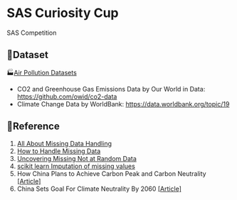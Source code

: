 # SAS Curiosity Cup
SAS Competition

## 🧮Dataset

🏭[Air Pollution Datasets](https://linktr.ee/bingquan)

* CO2 and Greenhouse Gas Emissions Data by Our World in Data: https://github.com/owid/co2-data
* Climate Change Data by WorldBank: https://data.worldbank.org/topic/19



## 🧾Reference

1. [All About Missing Data Handling](https://towardsdatascience.com/all-about-missing-data-handling-b94b8b5d2184)
2. [How to Handle Missing Data](https://towardsdatascience.com/how-to-handle-missing-data-8646b18db0d4)
3. [Uncovering Missing Not at Random Data](https://towardsdatascience.com/uncovering-missing-not-at-random-data-8d2cd3eda31a)
4. [scikit learn Imputation of missing values](https://scikit-learn.org/stable/modules/impute.html)
4. How China Plans to Achieve Carbon Peak and Carbon Neutrality [[Article]](https://earth.org/china-carbon-peak-carbon-neutrality/)
4. China Sets Goal For Climate Neutrality By 2060 [[Article]](https://earth.org/china-climate-neutrality-by-2060/)

